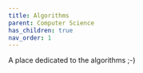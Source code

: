 ```yaml
---
title: Algorithms
parent: Computer Science
has_children: true
nav_order: 1
---
```

A place dedicated to the algorithms ;-)
